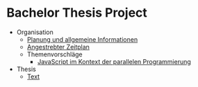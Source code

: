 # Bachelor Thesis Project

- Organisation
  - [Planung und allgemeine Informationen](thema/readme.md)
  - [Angestrebter Zeitplan](thema/zeitplan.md)
  - Themenvorschläge
    - [JavaScript im Kontext der parallelen Programmierung](thema/js-multithreading/readme.md)
- Thesis
  - [Text](doc)